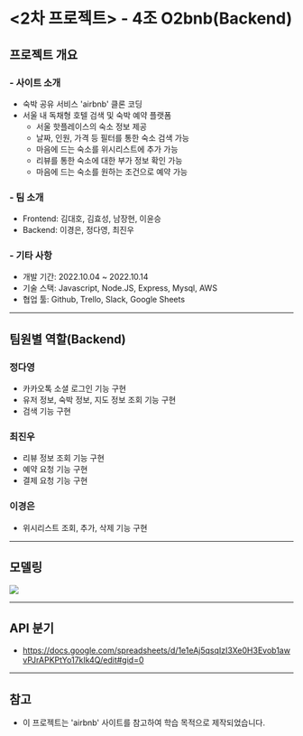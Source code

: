 # <2차 프로젝트> - 4조 O2bnb(Backend)

## 프로젝트 개요

### - 사이트 소개

- 숙박 공유 서비스 'airbnb' 클론 코딩
- 서울 내 독채형 호텔 검색 및 숙박 예약 플랫폼
  - 서울 핫플레이스의 숙소 정보 제공
  - 날짜, 인원, 가격 등 필터를 통한 숙소 검색 가능
  - 마음에 드는 숙소를 위시리스트에 추가 가능
  - 리뷰를 통한 숙소에 대한 부가 정보 확인 가능
  - 마음에 드는 숙소를 원하는 조건으로 예약 가능

### - 팀 소개

- Frontend: 김대호, 김효성, 남장현, 이윤승
- Backend: 이경은, 정다영, 최진우

### - 기타 사항

- 개발 기간: 2022.10.04 ~ 2022.10.14
- 기술 스택: Javascript, Node.JS, Express, Mysql, AWS
- 협업 툴: Github, Trello, Slack, Google Sheets
<hr>

## 팀원별 역할(Backend)

### 정다영

- 카카오톡 소셜 로그인 기능 구현
- 유저 정보, 숙박 정보, 지도 정보 조회 기능 구현
- 검색 기능 구현

### 최진우

- 리뷰 정보 조회 기능 구현
- 예약 요청 기능 구현
- 결제 요청 기능 구현

### 이경은

- 위시리스트 조회, 추가, 삭제 기능 구현
<hr>

## 모델링

<img src="https://user-images.githubusercontent.com/99233475/196029353-7455a9cf-cb93-4309-8fa3-8289627404fc.png">
<hr>

## API 분기

- https://docs.google.com/spreadsheets/d/1e1eAj5qsqIzI3Xe0H3Evob1awvPJrAPKPtYo17kIk4Q/edit#gid=0
<hr>

## 참고

- 이 프로젝트는 'airbnb' 사이트를 참고하여 학습 목적으로 제작되었습니다.
